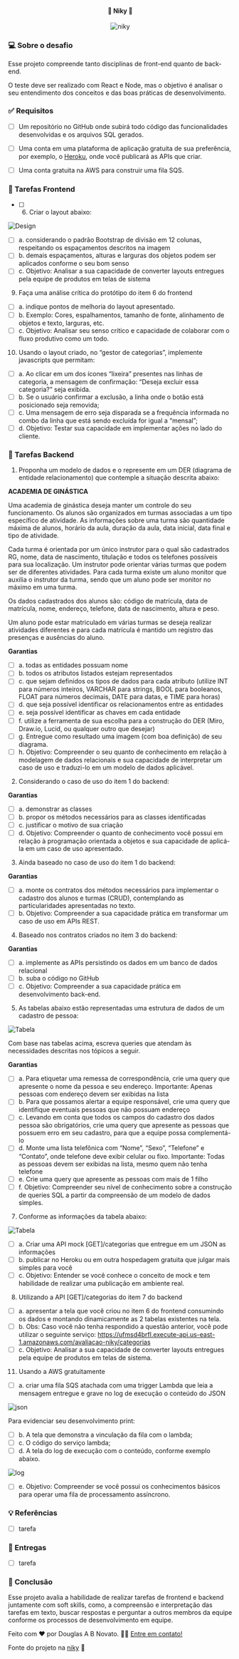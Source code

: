 <h4 align="center"> 
	🚧 Niky 🚀
</h4>

<p align="center" style="display: flex; align-items: flex-start; justify-content: center;">
  <img alt="niky" title="#niky" src="./.github/design.jpg">
</p>    

### 💻 Sobre o desafio

Esse projeto compreende tanto disciplinas de front-end quanto de back-end.

O teste deve ser realizado com React e Node, mas o objetivo é analisar o seu entendimento dos conceitos e das boas práticas de desenvolvimento.

### ✅ Requisitos

- [ ] Um repositório no GitHub onde subirá todo código das funcionalidades desenvolvidas e os
arquivos SQL gerados.

- [ ] Uma conta em uma plataforma de aplicação gratuita de sua preferência, por exemplo, o
[Heroku](https://www.heroku.com/), onde você publicará as APIs que criar.

- [ ] Uma conta gratuita na AWS para construir uma fila SQS.

### 🎨 Tarefas Frontend

- [ ] 6. Criar o layout abaixo:

![Design](./.github/item-6-design.jpg)

- [ ] a. considerando o padrão Bootstrap de divisão em 12 colunas, respeitando os espaçamentos descritos na imagem
- [ ] b. demais espaçamentos, alturas e larguras dos objetos podem ser aplicados conforme o seu bom senso 
- [ ] c. Objetivo: Analisar a sua capacidade de converter layouts entregues pela equipe de produtos em telas de sistema

9. Faça uma análise crítica do protótipo do item 6 do frontend 

- [ ] a. indique pontos de melhoria do layout apresentado. 
- [ ] b. Exemplo: Cores, espalhamentos, tamanho de fonte, alinhamento de objetos e texto, larguras, etc.
- [ ] c. Objetivo: Analisar seu senso crítico e capacidade de colaborar com o fluxo produtivo como um todo.

10.  Usando o layout criado, no “gestor de categorias”, implemente javascripts que permitam:

- [ ] a. Ao clicar em um dos ícones “lixeira” presentes nas linhas de categoria, a mensagem de
confirmação: “Deseja excluir essa categoria?” seja exibida. 
- [ ] b. Se o usuário confirmar a exclusão, a linha onde o botão está posicionado seja removida;
- [ ] c. Uma mensagem de erro seja disparada se a frequência informada no combo da linha que está sendo excluída for igual a “mensal”;
- [ ] d. Objetivo: Testar sua capacidade em implementar ações no lado do cliente.

### 🚀 Tarefas Backend

1. Proponha um modelo de dados e o represente em um DER (diagrama de entidade
relacionamento) que contemple a situação descrita abaixo:

**ACADEMIA DE GINÁSTICA**

Uma academia de ginástica deseja manter um controle do seu
funcionamento. Os alunos são organizados em turmas associadas a um
tipo específico de atividade. As informações sobre uma turma são
quantidade máxima de alunos, horário da aula, duração da aula, data
inicial, data final e tipo de atividade.

Cada turma é orientada por um único instrutor para o qual são
cadastrados RG, nome, data de nascimento, titulação e todos os
telefones possíveis para sua localização. Um instrutor pode orientar
várias turmas que podem ser de diferentes atividades. Para cada turma
existe um aluno monitor que auxilia o instrutor da turma, sendo que um
aluno pode ser monitor no máximo em uma turma.

Os dados cadastrados dos alunos são: código de matrícula, data de
matrícula, nome, endereço, telefone, data de nascimento, altura e peso.

Um aluno pode estar matriculado em várias turmas se deseja realizar
atividades diferentes e para cada matrícula é mantido um registro das
presenças e ausências do aluno.

**Garantias**

- [ ] a. todas as entidades possuam nome
- [ ] b. todos os atributos listados estejam representados
- [ ] c. que sejam definidos os tipos de dados para cada atributo (utilize INT para números inteiros, VARCHAR para strings, BOOL para booleanos, FLOAT para números decimais, DATE para datas, e TIME para horas)
- [ ] d. que seja possível identificar os relacionamentos entre as entidades
- [ ] e. seja possível identificar as chaves em cada entidade
- [ ] f. utilize a ferramenta de sua escolha para a construção do DER (Miro, Draw.io, Lucid, ou qualquer outro que desejar)
- [ ] g. Entregue como resultado uma imagem (com boa definição) de seu diagrama.
- [ ] h. Objetivo: Compreender o seu quanto de conhecimento em relação à modelagem de dados relacionais e sua capacidade de interpretar um caso de uso e traduzi-lo em um modelo de dados aplicável.

2. Considerando o caso de uso do item 1 do backend: 

**Garantias**

- [ ] a. demonstrar as classes
- [ ] b. propor os métodos necessários para as classes identificadas
- [ ] c. justificar o motivo de sua criação 
- [ ] d. Objetivo: Compreender o quanto de conhecimento você possui em relação à programação orientada a objetos e sua capacidade de aplicá-la em um caso de uso apresentado.

3. Ainda baseado no caso de uso do item 1 do backend: 

**Garantias**

- [ ] a. monte os contratos dos métodos necessários para implementar o cadastro dos alunos e turmas (CRUD), contemplando as particularidades apresentadas no texto.
- [ ] b. Objetivo: Compreender a sua capacidade prática em transformar um caso de uso em APIs REST.

4. Baseado nos contratos criados no item 3 do backend:  

**Garantias**

- [ ] a. implemente as APIs persistindo os dados em um banco de dados relacional
- [ ] b. suba o código no GitHub 
- [ ] c. Objetivo: Compreender a sua capacidade prática em desenvolvimento back-end.

5. As tabelas abaixo estão representadas uma estrutura de dados de um cadastro de pessoa:

![Tabela](./.github/item-5-tabela.jpg)

Com base nas tabelas acima, escreva queries que atendam às necessidades descritas nos tópicos a seguir.

**Garantias**

- [ ] a. Para etiquetar uma remessa de correspondência, crie uma query que apresente o nome da
pessoa e seu endereço. Importante: Apenas pessoas com endereço devem ser exibidas na
lista 
- [ ] b. Para que possamos alertar a equipe responsável, crie uma query que identifique eventuais
pessoas que não possuam endereço 
- [ ] c. Levando em conta que todos os campos do cadastro dos dados pessoa são obrigatórios, crie
uma query que apresente as pessoas que possuem erro em seu cadastro, para que a equipe
possa complementá-lo
- [ ] d. Monte uma lista telefônica com “Nome”, “Sexo”, “Telefone” e “Contato”, onde telefone deve
exibir celular ou fixo. Importante: Todas as pessoas devem ser exibidas na lista, mesmo quem
não tenha telefone
- [ ] e. Crie uma query que apresente as pessoas com mais de 1 filho 
- [ ] f. Objetivo: Compreender seu nível de conhecimento sobre a construção de queries SQL a partir
da compreensão de um modelo de dados simples. 

7. Conforme as informações da tabela abaixo:

![Tabela](./.github/item-5-tabela.jpg)

- [ ] a. Criar uma API mock [GET]/categorias que entregue em um JSON as informações
- [ ] b. publicar no Heroku ou em outra hospedagem gratuita que julgar mais simples para você 
- [ ] c. Objetivo: Entender se você conhece o conceito de mock e tem habilidade de realizar uma
publicação em ambiente real.

8. Utilizando a API [GET]/categorias do item 7 do backend

- [ ] a. apresentar a tela que você criou no item 6 do frontend consumindo os dados e montando dinamicamente as 2 tabelas existentes na tela.
- [ ] b. Obs: Caso você não tenha respondido a questão anterior, você pode utilizar o seguinte serviço:
https://ufmsd4brfl.execute-api.us-east-1.amazonaws.com/avaliacao-niky/categorias
- [ ] c. Objetivo: Analisar a sua capacidade de converter layouts entregues pela equipe de produtos em
telas de sistema.

11. Usando a AWS gratuitamente 

- [ ] a. criar uma fila SQS atachada com uma trigger Lambda que leia a
mensagem entregue e grave no log de execução o conteúdo do JSON 

![json](./.github/item-11-json.jpg)

Para evidenciar seu desenvolvimento print:

- [ ] b. A tela que demonstra a vinculação da fila com o lambda;
- [ ] c. O código do serviço lambda;
- [ ] d. A tela do log de execução com o conteúdo, conforme exemplo abaixo.

![log](./.github/item-11-log.jpg)

- [ ] e. Objetivo: Compreender se você possui os conhecimentos básicos para operar uma fila de
processamento assíncrono.

### 💡 Referências

- [ ] tarefa

### 📅 Entregas

- [ ] tarefa

### 🚀 Conclusão

Esse projeto avalia a habilidade de realizar tarefas de frontend e backend juntamente com soft skills, como, a compreensão e interpretação das tarefas em texto, buscar respostas e perguntar a outros membros da equipe conforme os processos de desenvolvimento em equipe.

Feito com ❤️ por Douglas A B Novato. 👋🏽 [Entre em contato!](https://www.linkedin.com/in/douglasabnovato/)
 
Fonte do projeto na [niky](https://www.niky.com.vc/) 👋  